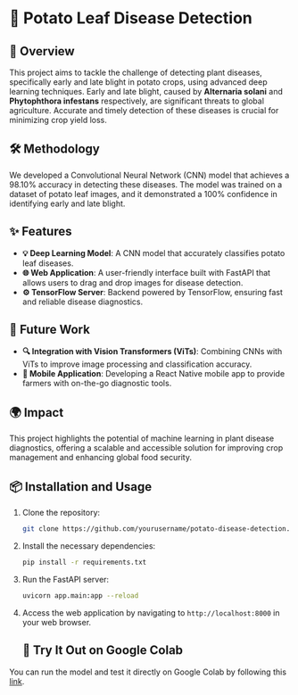 # 🥔 Potato Leaf Disease Detection

## 🌟 Overview
This project aims to tackle the challenge of detecting plant diseases, specifically early and late blight in potato crops, using advanced deep learning techniques. Early and late blight, caused by **Alternaria solani** and **Phytophthora infestans** respectively, are significant threats to global agriculture. Accurate and timely detection of these diseases is crucial for minimizing crop yield loss.

## 🛠 Methodology
We developed a Convolutional Neural Network (CNN) model that achieves a 98.10% accuracy in detecting these diseases. The model was trained on a dataset of potato leaf images, and it demonstrated a 100% confidence in identifying early and late blight.

## ✨ Features
- **💡 Deep Learning Model**: A CNN model that accurately classifies potato leaf diseases.
- **🌐 Web Application**: A user-friendly interface built with FastAPI that allows users to drag and drop images for disease detection.
- **⚙️ TensorFlow Server**: Backend powered by TensorFlow, ensuring fast and reliable disease diagnostics.

## 🚀 Future Work
- **🔍 Integration with Vision Transformers (ViTs)**: Combining CNNs with ViTs to improve image processing and classification accuracy.
- **📱 Mobile Application**: Developing a React Native mobile app to provide farmers with on-the-go diagnostic tools.

## 🌍 Impact
This project highlights the potential of machine learning in plant disease diagnostics, offering a scalable and accessible solution for improving crop management and enhancing global food security.

## 📦 Installation and Usage
1. Clone the repository:
    ```bash
    git clone https://github.com/yourusername/potato-disease-detection.git
    ```
2. Install the necessary dependencies:
    ```bash
    pip install -r requirements.txt
    ```
3. Run the FastAPI server:
    ```bash
    uvicorn app.main:app --reload
    ```
4. Access the web application by navigating to `http://localhost:8000` in your web browser.

   ## 🚀 Try It Out on Google Colab
You can run the model and test it directly on Google Colab by following this [link](https://colab.research.google.com/drive/1Aok7p4P8kQ9-ecpiL029g1Q2CuOPbl4x?usp=sharing).



